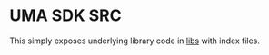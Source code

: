 # UMA SDK SRC

This simply exposes underlying library code in [libs](./libs/README.md) with index files.
